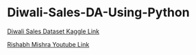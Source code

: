 # Diwali-Sales-DA-Using-Python

[Diwali Sales Dataset Kaggle Link](https://www.kaggle.com/datasets/prajwal6362venom/diwali-sales)

[Rishabh Mishra Youtube Link](https://www.youtube.com/watch?v=KgCgpCIOkIs&t=1s)
